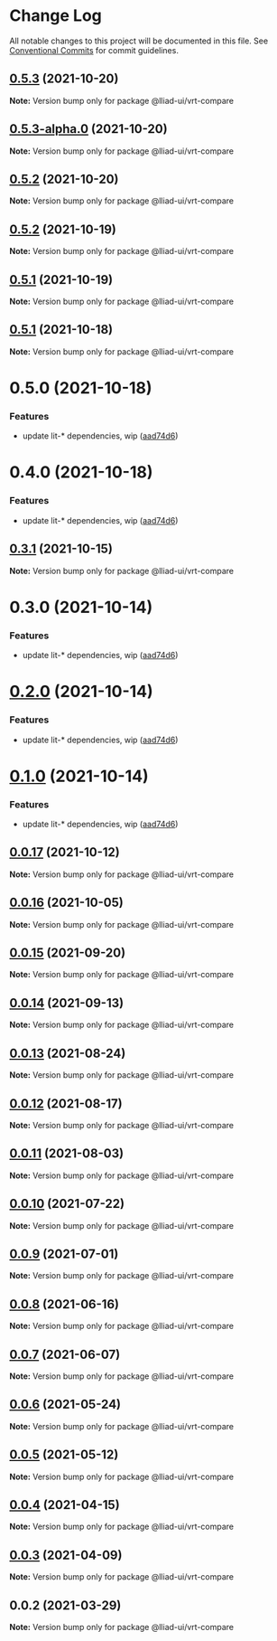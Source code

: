 # Change Log

All notable changes to this project will be documented in this file.
See [Conventional Commits](https://conventionalcommits.org) for commit guidelines.

## [0.5.3](https://github.com/gaoding-inc/Iliad-ui/compare/@lliad-ui/vrt-compare@0.5.2...@lliad-ui/vrt-compare@0.5.3) (2021-10-20)

**Note:** Version bump only for package @lliad-ui/vrt-compare





## [0.5.3-alpha.0](https://github.com/gaoding-inc/Iliad-ui/compare/@lliad-ui/vrt-compare@0.5.2...@lliad-ui/vrt-compare@0.5.3-alpha.0) (2021-10-20)

**Note:** Version bump only for package @lliad-ui/vrt-compare





## [0.5.2](https://github.com/gaoding-inc/Iliad-ui/compare/@lliad-ui/vrt-compare@0.5.1...@lliad-ui/vrt-compare@0.5.2) (2021-10-20)

**Note:** Version bump only for package @lliad-ui/vrt-compare





## [0.5.2](https://github.com/gaoding-inc/Iliad-ui/compare/@lliad-ui/vrt-compare@0.5.1...@lliad-ui/vrt-compare@0.5.2) (2021-10-19)

**Note:** Version bump only for package @lliad-ui/vrt-compare





## [0.5.1](https://github.com/gaoding-inc/Iliad-ui/compare/@lliad-ui/vrt-compare@0.5.0...@lliad-ui/vrt-compare@0.5.1) (2021-10-19)

**Note:** Version bump only for package @lliad-ui/vrt-compare





## [0.5.1](https://github.com/gaoding-inc/Iliad-ui/compare/@lliad-ui/vrt-compare@0.5.0...@lliad-ui/vrt-compare@0.5.1) (2021-10-18)

**Note:** Version bump only for package @lliad-ui/vrt-compare





# 0.5.0 (2021-10-18)


### Features

* update lit-* dependencies, wip ([aad74d6](https://github.com/gaoding-inc/Iliad-ui/commit/aad74d6ac41d8450aee82d73aaf58ab949b72a00))





# 0.4.0 (2021-10-18)


### Features

* update lit-* dependencies, wip ([aad74d6](https://github.com/gaoding-inc/Iliad-ui/commit/aad74d6ac41d8450aee82d73aaf58ab949b72a00))





## [0.3.1](https://github.com/adobe/spectrum-web-components/compare/@lliad-ui/vrt-compare@0.3.0...@lliad-ui/vrt-compare@0.3.1) (2021-10-15)

**Note:** Version bump only for package @lliad-ui/vrt-compare

# 0.3.0 (2021-10-14)

### Features

-   update lit-\* dependencies, wip ([aad74d6](https://github.com/adobe/spectrum-web-components/commit/aad74d6ac41d8450aee82d73aaf58ab949b72a00))

# [0.2.0](https://github.com/adobe/spectrum-web-components/compare/@lliad-ui/vrt-compare@0.0.17...@lliad-ui/vrt-compare@0.2.0) (2021-10-14)

### Features

-   update lit-\* dependencies, wip ([aad74d6](https://github.com/adobe/spectrum-web-components/commit/aad74d6ac41d8450aee82d73aaf58ab949b72a00))

# [0.1.0](https://github.com/adobe/spectrum-web-components/compare/@lliad-ui/vrt-compare@0.0.17...@lliad-ui/vrt-compare@0.1.0) (2021-10-14)

### Features

-   update lit-\* dependencies, wip ([aad74d6](https://github.com/adobe/spectrum-web-components/commit/aad74d6ac41d8450aee82d73aaf58ab949b72a00))

## [0.0.17](https://github.com/adobe/spectrum-web-components/compare/@lliad-ui/vrt-compare@0.0.16...@lliad-ui/vrt-compare@0.0.17) (2021-10-12)

**Note:** Version bump only for package @lliad-ui/vrt-compare

## [0.0.16](https://github.com/adobe/spectrum-web-components/compare/@lliad-ui/vrt-compare@0.0.15...@lliad-ui/vrt-compare@0.0.16) (2021-10-05)

**Note:** Version bump only for package @lliad-ui/vrt-compare

## [0.0.15](https://github.com/adobe/spectrum-web-components/compare/@lliad-ui/vrt-compare@0.0.14...@lliad-ui/vrt-compare@0.0.15) (2021-09-20)

**Note:** Version bump only for package @lliad-ui/vrt-compare

## [0.0.14](https://github.com/adobe/spectrum-web-components/compare/@lliad-ui/vrt-compare@0.0.13...@lliad-ui/vrt-compare@0.0.14) (2021-09-13)

**Note:** Version bump only for package @lliad-ui/vrt-compare

## [0.0.13](https://github.com/adobe/spectrum-web-components/compare/@lliad-ui/vrt-compare@0.0.12...@lliad-ui/vrt-compare@0.0.13) (2021-08-24)

**Note:** Version bump only for package @lliad-ui/vrt-compare

## [0.0.12](https://github.com/adobe/spectrum-web-components/compare/@lliad-ui/vrt-compare@0.0.11...@lliad-ui/vrt-compare@0.0.12) (2021-08-17)

**Note:** Version bump only for package @lliad-ui/vrt-compare

## [0.0.11](https://github.com/adobe/spectrum-web-components/compare/@lliad-ui/vrt-compare@0.0.10...@lliad-ui/vrt-compare@0.0.11) (2021-08-03)

**Note:** Version bump only for package @lliad-ui/vrt-compare

## [0.0.10](https://github.com/adobe/spectrum-web-components/compare/@lliad-ui/vrt-compare@0.0.9...@lliad-ui/vrt-compare@0.0.10) (2021-07-22)

**Note:** Version bump only for package @lliad-ui/vrt-compare

## [0.0.9](https://github.com/adobe/spectrum-web-components/compare/@lliad-ui/vrt-compare@0.0.8...@lliad-ui/vrt-compare@0.0.9) (2021-07-01)

**Note:** Version bump only for package @lliad-ui/vrt-compare

## [0.0.8](https://github.com/adobe/spectrum-web-components/compare/@lliad-ui/vrt-compare@0.0.7...@lliad-ui/vrt-compare@0.0.8) (2021-06-16)

**Note:** Version bump only for package @lliad-ui/vrt-compare

## [0.0.7](https://github.com/adobe/spectrum-web-components/compare/@lliad-ui/vrt-compare@0.0.6...@lliad-ui/vrt-compare@0.0.7) (2021-06-07)

**Note:** Version bump only for package @lliad-ui/vrt-compare

## [0.0.6](https://github.com/adobe/spectrum-web-components/compare/@lliad-ui/vrt-compare@0.0.5...@lliad-ui/vrt-compare@0.0.6) (2021-05-24)

**Note:** Version bump only for package @lliad-ui/vrt-compare

## [0.0.5](https://github.com/adobe/spectrum-web-components/compare/@lliad-ui/vrt-compare@0.0.4...@lliad-ui/vrt-compare@0.0.5) (2021-05-12)

**Note:** Version bump only for package @lliad-ui/vrt-compare

## [0.0.4](https://github.com/adobe/spectrum-web-components/compare/@lliad-ui/vrt-compare@0.0.3...@lliad-ui/vrt-compare@0.0.4) (2021-04-15)

**Note:** Version bump only for package @lliad-ui/vrt-compare

## [0.0.3](https://github.com/adobe/spectrum-web-components/compare/@lliad-ui/vrt-compare@0.0.2...@lliad-ui/vrt-compare@0.0.3) (2021-04-09)

**Note:** Version bump only for package @lliad-ui/vrt-compare

## 0.0.2 (2021-03-29)

**Note:** Version bump only for package @lliad-ui/vrt-compare
